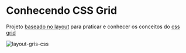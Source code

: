 # Conhecendo CSS Grid
Projeto [baseado no layout](https://www.figma.com/community/file/827235717261259604?preview=fullscreen) para praticar e conhecer os conceitos do [css grid](https://developer.mozilla.org/pt-BR/docs/Web/CSS/CSS_Grid_Layout)

![layout-gris-css](https://user-images.githubusercontent.com/5831769/193420332-c2839349-f51d-4ccc-bead-3eb4ace8e301.png)
